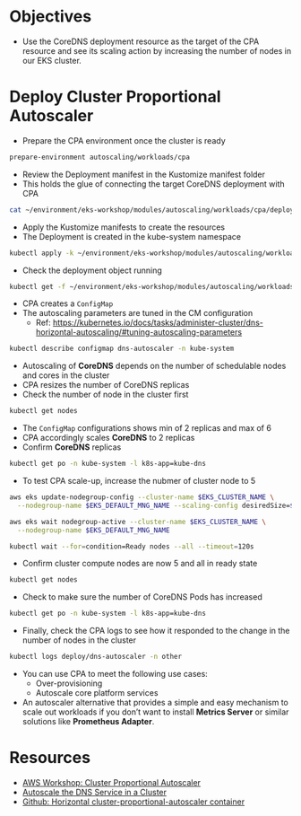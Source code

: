 # Objectives

- Use the CoreDNS deployment resource as the target of the CPA resource and see its scaling action by increasing the number of nodes in our EKS cluster.





# Deploy Cluster Proportional Autoscaler

- Prepare the CPA environment once the cluster is ready

```bash
prepare-environment autoscaling/workloads/cpa
```

- Review the Deployment manifest in the Kustomize manifest folder
- This holds the glue of connecting the target CoreDNS deployment with CPA

```bash
cat ~/environment/eks-workshop/modules/autoscaling/workloads/cpa/deployment.yaml
```

- Apply the Kustomize manifests to create the resources
- The Deployment is created in the kube-system namespace

```bash
kubectl apply -k ~/environment/eks-workshop/modules/autoscaling/workloads/cpa
```

- Check the deployment object running

```bash
kubectl get -f ~/environment/eks-workshop/modules/autoscaling/workloads/cpa/deployment.yaml
```

- CPA creates a `ConfigMap`
- The autoscaling parameters are tuned in the CM configuration
  - Ref: https://kubernetes.io/docs/tasks/administer-cluster/dns-horizontal-autoscaling/#tuning-autoscaling-parameters

```bash
kubectl describe configmap dns-autoscaler -n kube-system
```

- Autoscaling of **CoreDNS** depends on the number of schedulable nodes and cores in the cluster
- CPA resizes the number of CoreDNS replicas
- Check the number of node in the cluster first

```bash
kubectl get nodes
```

- The `ConfigMap` configurations shows min of 2 replicas and max of 6
- CPA accordingly scales **CoreDNS** to 2 replicas
- Confirm **CoreDNS** replicas

```bash
kubectl get po -n kube-system -l k8s-app=kube-dns
```

- To test CPA scale-up, increase the nubmer of cluster node to 5

```bash
aws eks update-nodegroup-config --cluster-name $EKS_CLUSTER_NAME \
  --nodegroup-name $EKS_DEFAULT_MNG_NAME --scaling-config desiredSize=$(($EKS_DEFAULT_MNG_DESIRED+2))

aws eks wait nodegroup-active --cluster-name $EKS_CLUSTER_NAME \
  --nodegroup-name $EKS_DEFAULT_MNG_NAME

kubectl wait --for=condition=Ready nodes --all --timeout=120s
```

- Confirm cluster compute nodes are now 5 and all in ready state

```bash
kubectl get nodes
```

- Check to make sure the number of CoreDNS Pods has increased

```bash
kubectl get po -n kube-system -l k8s-app=kube-dns
```

- Finally, check the CPA logs to see how it responded to the change in the number of nodes in the cluster

```bash
kubectl logs deploy/dns-autoscaler -n other
```

- You can use CPA to meet the following use cases:
  - Over-provisioning
  - Autoscale core platform services
- An autoscaler alternative that provides a simple and easy mechanism to scale out workloads if you don’t want to install **Metrics Server** or similar solutions like **Prometheus Adapter**.












# Resources

- [AWS Workshop: Cluster Proportional Autoscaler](https://www.eksworkshop.com/docs/autoscaling/workloads/cluster-proportional-autoscaler/)
- [Autoscale the DNS Service in a Cluster](https://kubernetes.io/docs/tasks/administer-cluster/dns-horizontal-autoscaling/)
- [Github: Horizontal cluster-proportional-autoscaler container](https://github.com/kubernetes-sigs/cluster-proportional-autoscaler/blob/master/README.md)